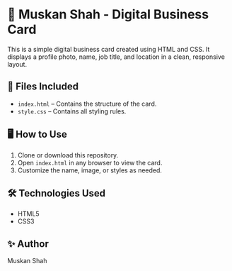 # 💼 Muskan Shah - Digital Business Card

This is a simple digital business card created using HTML and CSS. It displays a profile photo, name, job title, and location in a clean, responsive layout.

## 📁 Files Included
- `index.html` – Contains the structure of the card.
- `style.css` – Contains all styling rules.

## 🖥️ How to Use
1. Clone or download this repository.
2. Open `index.html` in any browser to view the card.
3. Customize the name, image, or styles as needed.

## 🛠️ Technologies Used
- HTML5
- CSS3

## ✨ Author
Muskan Shah
